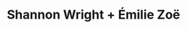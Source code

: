 ---
layout: post
category: concert
title: Shannon Wright + Émilie Zoë
artists: 
- Shannon Wright
- Émilie Zoë
place: 
- Le Trianon
country: France
city: Paris
---